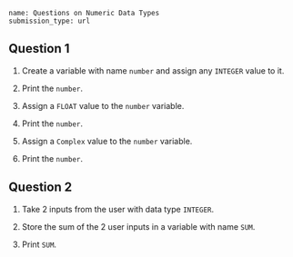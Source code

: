```ngMeta
name: Questions on Numeric Data Types
submission_type: url
```

## Question 1

1. Create a variable with name `number` and assign any `INTEGER` value to it.
   
2. Print the `number`.
   
3. Assign a `FLOAT` value to the `number` variable. 
   
4. Print the `number`.
   
5. Assign a `Complex` value to the `number` variable. 
   
6. Print the `number`.
   

## Question 2

1. Take 2 inputs from the user with data type `INTEGER`.   
 
2. Store the sum of the 2 user inputs in a variable with name `SUM`.
   
3. Print `SUM`.
   

  
